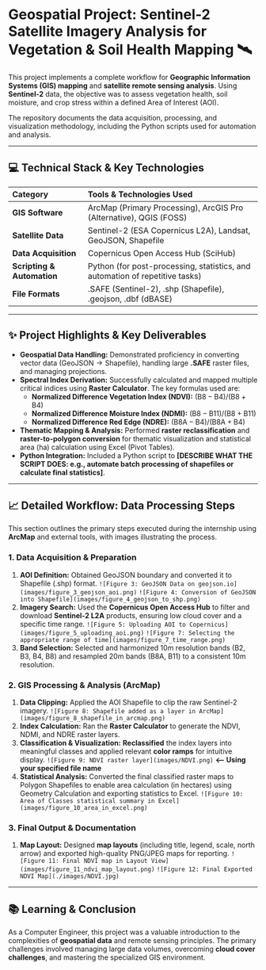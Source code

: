 # Geospatial Project: Sentinel-2 Satellite Imagery Analysis for Vegetation & Soil Health Mapping 🛰️

This project implements a complete workflow for **Geographic Information Systems (GIS) mapping** and **satellite remote sensing analysis**. Using **Sentinel-2** data, the objective was to assess vegetation health, soil moisture, and crop stress within a defined Area of Interest (AOI).

The repository documents the data acquisition, processing, and visualization methodology, including the Python scripts used for automation and analysis.

---

## 💻 Technical Stack & Key Technologies

| Category | Tools & Technologies Used |
| :--- | :--- |
| **GIS Software** | ArcMap (Primary Processing), ArcGIS Pro (Alternative), QGIS (FOSS) |
| **Satellite Data** | Sentinel-2 (ESA Copernicus L2A), Landsat, GeoJSON, Shapefile |
| **Data Acquisition** | Copernicus Open Access Hub (SciHub) |
| **Scripting & Automation** | Python (for post-processing, statistics, and automation of repetitive tasks) |
| **File Formats** | .SAFE (Sentinel-2), .shp (Shapefile), .geojson, .dbf (dBASE) |

---

## ✨ Project Highlights & Key Deliverables

* **Geospatial Data Handling:** Demonstrated proficiency in converting vector data ($\text{GeoJSON} \rightarrow \text{Shapefile}$), handling large **.SAFE** raster files, and managing projections.
* **Spectral Index Derivation:** Successfully calculated and mapped multiple critical indices using **Raster Calculator**. The key formulas used are:
    * **Normalized Difference Vegetation Index ($\text{NDVI}$):** $(\text{B8} - \text{B4}) / (\text{B8} + \text{B4})$
    * **Normalized Difference Moisture Index ($\text{NDMI}$):** $(\text{B8} - \text{B11}) / (\text{B8} + \text{B11})$
    * **Normalized Difference Red Edge ($\text{NDRE}$):** $(\text{B8A} - \text{B4}) / (\text{B8A} + \text{B4})$
* **Thematic Mapping & Analysis:** Performed **raster reclassification** and **raster-to-polygon conversion** for thematic visualization and statistical area ($\text{ha}$) calculation using Excel ($\text{Pivot Tables}$).
* **Python Integration:** Included a Python script to **[DESCRIBE WHAT THE SCRIPT DOES: e.g., automate batch processing of shapefiles or calculate final statistics]**.

---

## 📈 Detailed Workflow: Data Processing Steps

This section outlines the primary steps executed during the internship using **ArcMap** and external tools, with images illustrating the process.

### 1. Data Acquisition & Preparation

1.  **AOI Definition:** Obtained $\text{GeoJSON}$ boundary and converted it to $\text{Shapefile}$ ($\text{.shp}$) format.
    `![Figure 3: GeoJSON Data on geojson.io](images/figure_3_geojson_aoi.png)`
    `![Figure 4: Conversion of GeoJSON into Shapefile](images/figure_4_geojson_to_shp.png)`
2.  **Imagery Search:** Used the **Copernicus Open Access Hub** to filter and download **Sentinel-2 L2A** products, ensuring low cloud cover and a specific time range.
    `![Figure 5: Uploading AOI to Copernicus](images/figure_5_uploading_aoi.png)`
    `![Figure 7: Selecting the appropriate range of time](images/figure_7_time_range.png)`
3.  **Band Selection:** Selected and harmonized 10m resolution bands ($\text{B2, B3, B4, B8}$) and resampled 20m bands ($\text{B8A, B11}$) to a consistent 10m resolution.

### 2. GIS Processing & Analysis (ArcMap)

1.  **Data Clipping:** Applied the $\text{AOI Shapefile}$ to clip the raw Sentinel-2 imagery.
    `![Figure 8: Shapefile added as a layer in ArcMap](images/figure_8_shapefile_in_arcmap.png)`
2.  **Index Calculation:** Ran the **Raster Calculator** to generate the $\text{NDVI}$, $\text{NDMI}$, and $\text{NDRE}$ raster layers.
3.  **Classification & Visualization:** **Reclassified** the index layers into meaningful classes and applied relevant **color ramps** for intuitive display.
    `![Figure 9: NDVI raster layer](images/NDVI.png)` **<-- Using your specified file name**
4.  **Statistical Analysis:** Converted the final classified raster maps to $\text{Polygon Shapefiles}$ to enable area calculation (in hectares) using $\text{Geometry Calculation}$ and exporting statistics to Excel.
    `![Figure 10: Area of Classes statistical summary in Excel](images/figure_10_area_in_excel.png)`

### 3. Final Output & Documentation

1.  **Map Layout:** Designed **map layouts** (including title, legend, scale, north arrow) and exported high-quality $\text{PNG/JPEG}$ maps for reporting.
    `![Figure 11: Final NDVI map in Layout View](images/figure_11_ndvi_map_layout.png)`
    `![Figure 12: Final Exported NDVI Map](./images/NDVI.jpg)`

---

## 📚 Learning & Conclusion

As a Computer Engineer, this project was a valuable introduction to the complexities of **geospatial data** and remote sensing principles. The primary challenges involved managing large data volumes, overcoming **cloud cover challenges**, and mastering the specialized $\text{GIS}$ environment.
